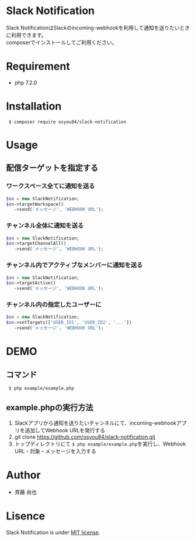 # Slack Notification
Slack NotificationはSlackのincoming-webhookを利用して通知を送りたいときに利用できます。  
composerでインストールしてご利用ください。

# Requirement
* php 7.2.0

# Installation
```
 $ composer require osyou84/slack-notification
```

# Usage
## 配信ターゲットを指定する
### ワークスペース全てに通知を送る
```php
$sn = new SlackNotification;
$sn->targetWorkspace()
   ->send('メッセージ', 'WEBHOOK URL');
``` 
### チャンネル全体に通知を送る
```php
$sn = new SlackNotification;
$sn->targetChannelAll()
   ->send('メッセージ', 'WEBHOOK URL');
``` 
### チャンネル内でアクティブなメンバーに通知を送る
```php
$sn = new SlackNotification;
$sn->targetActive()
   ->send('メッセージ', 'WEBHOOK URL');
``` 
### チャンネル内の指定したユーザーに
```php
$sn = new SlackNotification;
$sn->setTargets(['USER_ID1', 'USER_ID2', '...'])
   ->send('メッセージ', 'WEBHOOK URL');
``` 

# DEMO
## コマンド
```
 $ php example/example.php
```
## example.phpの実行方法
1. Slackアプリから通知を送りたいチャンネルにて、incoming-webhookアプリを追加してWebhook URLを発行する
2. git clone https://github.com/osyou84/slack-notification.git
3. トップディレクトリにて `$ php example/example.php`を実行し、Webhook URL・対象・メッセージを入力する

# Author
* 斉藤 尚也

# Lisence
Slack Notification is under [MIT license](https://en.wikipedia.org/wiki/MIT_License).